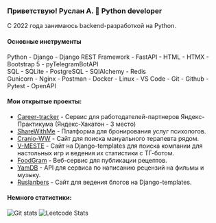### Приветствую! Руслан А. 👋 Python developer
С 2022 года занимаюсь backend-разработкой на Python.

#### Основные инструменты
Python - Django - Django REST Framework - FastAPI - HTML - HTMX - Bootstrap 5 - pyTelegramBotAPI <br>
SQL - SQLite - PostgreSQL - SQlAlchemy - Redis <br>
Gunicorn - Nginx - Postman - Docker - Linux - VS Code - Git - Github - Pytest - OpenAPI <br>

#### Мои открытые проекты:
- [Career-tracker](https://github.com/yandex-hackathon-career-track/backend) - Сервис для работодателей-партнеров Яндекс-Практикума (Яндекс-Хакатон - 3 место)
- [ShareWithMe](https://github.com/services-psychologists-psychotherapists/backend) - Платформа для бронирования услуг психологов.
- [Cranio-WW](https://github.com/Cranio-worldwide/backend) - Сайт для поиска мануального терапевта рядом.
- [V-MESTE](https://github.com/ratarov/V_MESTE_play) - Сайт на Django-templates для поиска компании для настольных игр и ведения их статистики с ТГ-ботом.
- [FoodGram](https://github.com/ratarov/foodgram-project-react) - Веб-сервис для публикации рецептов.
- [YamDB](https://github.com/ratarov/yamdb_final) - API для сервиса по написанию рецензий на фильмы и музыку.
- [Ruslanbers](https://github.com/ratarov/ruslanbers) - Сайт для ведения блогов на Django-templates.

#### Немного статистики:
![Git stats](https://github-profile-summary-cards.vercel.app/api/cards/profile-details?username=ratarov)
![Leetcode Stats](https://leetcard.jacoblin.cool/ratarov?font=Roboto)
